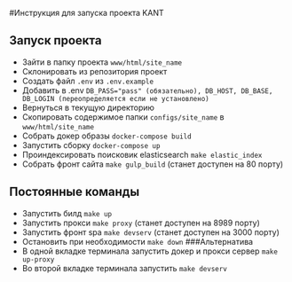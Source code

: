 #Инструкция для запуска проекта KANT
## Запуск проекта
- Зайти в папку проекта `www/html/site_name`
- Склонировать из репозитория проект
- Создать файл `.env` из `.env.example`
- Добавить в .env `DB_PASS="pass" (обязательно), DB_HOST, DB_BASE, DB_LOGIN (переопределяется если не установлено) `
- Вернуться в текущую директорию
- Скопировать содержимое папки `configs/site_name`  в `www/html/site_name`
- Собрать докер образы `docker-compose build`
- Запустить сборку `docker-compose up`
- Проиндексировать поисковик elasticsearch `make elastic_index`
- Собрать фронт сайта `make gulp_build` (станет доступен на 80 порту)

## Постоянные команды
- Запустить билд `make up`
- Запустить прокси `make proxy` (станет доступен на 8989 порту)
- Запустить фронт spa `make devserv` (станет доступен на 3000 порту)
- Остановить при необходимости `make down`
###Альтернатива
- В одной вкладке терминала запустить докер и прокси сервер `make up-proxy`
- Во второй вкладке терминала запустить `make devserv`